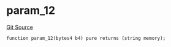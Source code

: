 # param_12
[Git Source](https://github.com/metacontract/mc/blob/main/src/devkit/Flattened.sol)


```solidity
function param_12(bytes4 b4) pure returns (string memory);
```

